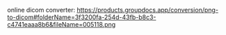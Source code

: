 online dicom converter: https://products.groupdocs.app/conversion/png-to-dicom#folderName=3f3200fa-254d-43fb-b8c3-c4741eaaa8b6&fileName=005118.png